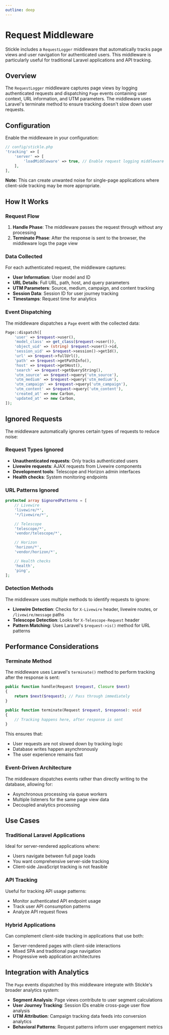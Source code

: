 ```yaml
---
outline: deep
---
```


# Request Middleware

Stickle includes a `RequestLogger` middleware that automatically tracks page views and user navigation for authenticated users. This middleware is particularly useful for traditional Laravel applications and API tracking.

## Overview

The `RequestLogger` middleware captures page views by logging authenticated requests and dispatching `Page` events containing user context, URL information, and UTM parameters. The middleware uses Laravel's terminate method to ensure tracking doesn't slow down user requests.

## Configuration

Enable the middleware in your configuration:

```php
// config/stickle.php
'tracking' => [
    'server' => [
        'loadMiddleware' => true, // Enable request logging middleware
    ],
],
```

**Note:** This can create unwanted noise for single-page applications where client-side tracking may be more appropriate.

## How It Works

### Request Flow

1. **Handle Phase**: The middleware passes the request through without any processing
2. **Terminate Phase**: After the response is sent to the browser, the middleware logs the page view

### Data Collected

For each authenticated request, the middleware captures:

-   **User Information**: User model and ID
-   **URL Details**: Full URL, path, host, and query parameters
-   **UTM Parameters**: Source, medium, campaign, and content tracking
-   **Session Data**: Session ID for user journey tracking
-   **Timestamps**: Request time for analytics

### Event Dispatching

The middleware dispatches a `Page` event with the collected data:

```php
Page::dispatch([
    'user' => $request->user(),
    'model_class' => get_class($request->user()),
    'object_uid' => (string) $request->user()->id,
    'session_uid' => $request->session()->getId(),
    'url' => $request->fullUrl(),
    'path' => $request->getPathInfo(),
    'host' => $request->getHost(),
    'search' => $request->getQueryString(),
    'utm_source' => $request->query('utm_source'),
    'utm_medium' => $request->query('utm_medium'),
    'utm_campaign' => $request->query('utm_campaign'),
    'utm_content' => $request->query('utm_content'),
    'created_at' => new Carbon,
    'updated_at' => new Carbon,
]);
```

## Ignored Requests

The middleware automatically ignores certain types of requests to reduce noise:

### Request Types Ignored

-   **Unauthenticated requests**: Only tracks authenticated users
-   **Livewire requests**: AJAX requests from Livewire components
-   **Development tools**: Telescope and Horizon admin interfaces
-   **Health checks**: System monitoring endpoints

### URL Patterns Ignored

```php
protected array $ignoredPatterns = [
    // Livewire
    'livewire/*',
    '*/livewire/*',

    // Telescope
    'telescope/*',
    'vendor/telescope/*',

    // Horizon
    'horizon/*',
    'vendor/horizon/*',

    // Health checks
    'health',
    'ping',
];
```

### Detection Methods

The middleware uses multiple methods to identify requests to ignore:

-   **Livewire Detection**: Checks for `X-Livewire` header, livewire routes, or `/livewire/message` paths
-   **Telescope Detection**: Looks for `X-Telescope-Request` header
-   **Pattern Matching**: Uses Laravel's `$request->is()` method for URL patterns

## Performance Considerations

### Terminate Method

The middleware uses Laravel's `terminate()` method to perform tracking after the response is sent:

```php
public function handle(Request $request, Closure $next)
{
    return $next($request); // Pass through immediately
}

public function terminate(Request $request, $response): void
{
    // Tracking happens here, after response is sent
}
```

This ensures that:

-   User requests are not slowed down by tracking logic
-   Database writes happen asynchronously
-   The user experience remains fast

### Event-Driven Architecture

The middleware dispatches events rather than directly writing to the database, allowing for:

-   Asynchronous processing via queue workers
-   Multiple listeners for the same page view data
-   Decoupled analytics processing

## Use Cases

### Traditional Laravel Applications

Ideal for server-rendered applications where:

-   Users navigate between full page loads
-   You want comprehensive server-side tracking
-   Client-side JavaScript tracking is not feasible

### API Tracking

Useful for tracking API usage patterns:

-   Monitor authenticated API endpoint usage
-   Track user API consumption patterns
-   Analyze API request flows

### Hybrid Applications

Can complement client-side tracking in applications that use both:

-   Server-rendered pages with client-side interactions
-   Mixed SPA and traditional page navigation
-   Progressive web application architectures

## Integration with Analytics

The `Page` events dispatched by this middleware integrate with Stickle's broader analytics system:

-   **Segment Analysis**: Page views contribute to user segment calculations
-   **User Journey Tracking**: Session IDs enable cross-page user flow analysis
-   **UTM Attribution**: Campaign tracking data feeds into conversion analytics
-   **Behavioral Patterns**: Request patterns inform user engagement metrics
